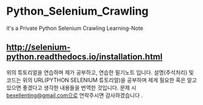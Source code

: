 # Python_Selenium_Crawling
it's a Private Python Selenium Crawling Learning-Note

## http://selenium-python.readthedocs.io/installation.html
위의 튜토리얼을 연습하며 제가 공부하고, 연습한 필기노트 입니다. 
설명(주석처리) 및 코드는 위의 URL(PYTHON SELENIUM 튜토리얼)을 공부하며 제게 필요한 혹은 알고 있으면 좋겠다고 생각한 내용들을 번역한 것입니다. 
문제 시 bexellenting@gmail.com으로 연락주시면 감사하겠습니다 .
